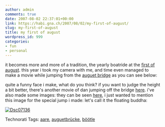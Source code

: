```yaml
---
author: admin
comments: true
date: 2007-08-02 22:37:01+00:00
link: https://habi.gna.ch/2007/08/02/my-first-of-august/
slug: my-first-of-august
title: my first of august
wordpress_id: 999
categories:
- fun
- personal
---
```


it becomes more and more of a tradition, the yearly boatride at the [first of august](http://de.wikipedia.org/wiki/Schweizer_Nationalfeiertag). this year i took my camera with me, and time even managed to make a movie while jumping from the [auguet bridge](http://map.search.ch/muri-bei-bern?x=1328&y=1356&z=1024) as you can see below:


quite a funny face i make, what do you think?
if you want to judge the height a bit better, there's another movie of dan jumping off the bridge [here](http://www.youtube.com/watch?v=n-d1tseX0nk). i've also made some images: they can be seen [here](http://flickr.com/photos/habi/sets/72157601180023273/show/), i just wanted to mention this image for the special jump i made: let's call it the floating buddha:


[![Dsc07136](https://habi.gna.ch/wp-content/uploads/2007/08/dsc07136-tm.jpg)](https://habi.gna.ch/wp-content/uploads/2007/08/dsc07136.jpg)




Technorati Tags: [aare](http://www.technorati.com/tag/aare), [auguetbrücke](http://www.technorati.com/tag/auguetbrücke), [böötle](http://www.technorati.com/tag/böötle)
